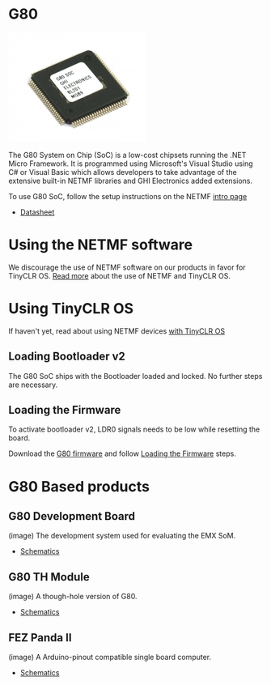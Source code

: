 # G80
![G80](images/g80.jpg)

The G80 System on Chip (SoC) is a low-cost chipsets running the .NET Micro Framework. It is programmed using Microsoft's Visual Studio using C# or Visual Basic which allows developers to take advantage of the extensive built-in NETMF libraries and GHI Electronics added extensions.

To use G80 SoC, follow the setup instructions on the NETMF [intro page](../legacy_products/netmf/intro.md)

*	[Datasheet]()

# Using the NETMF software
We discourage the use of NETMF software on our products in favor for TinyCLR OS. [Read more](../legacy_products/netmf/intro.md) about the use of NETMF and TinyCLR OS.

# Using TinyCLR OS
If haven't yet, read about using NETMF devices [with TinyCLR OS](../legacy_products/netmf/intro.md#with-tinyclr-os)

## Loading Bootloader v2
The G80 SoC ships with the Bootloader loaded and locked. No further steps are necessary.

## Loading the Firmware

To activate bootloader v2, LDR0 signals needs to be low while resetting the board.

Download the [G80 firmware](../../tinyclr/downloads.md#g80) and follow [Loading the Firmware](../loaders/ghi_bootloader.md#loading-the-firmware) steps.

# G80 Based products
## G80 Development Board
(image)
The development system used for evaluating the EMX SoM.

* [Schematics]()

## G80 TH Module
(image)
A though-hole version of G80.

* [Schematics]()

## FEZ Panda II
(image)
A Arduino-pinout compatible single board computer.

* [Schematics]()
